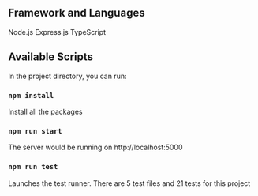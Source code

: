 ## Framework and Languages
Node.js Express.js TypeScript

## Available Scripts

In the project directory, you can run:

### `npm install`
Install all the packages

### `npm run start`
The server would be running on http://localhost:5000

### `npm run test`
Launches the test runner. There are 5 test files and 21 tests for this project


